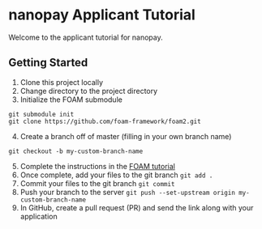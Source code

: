 # nanopay Applicant Tutorial
Welcome to the applicant tutorial for nanopay.

## Getting Started
1. Clone this project locally
2. Change directory to the project directory
3. Initialize the FOAM submodule
```
git submodule init
git clone https://github.com/foam-framework/foam2.git
```
4. Create a branch off of master (filling in your own branch name)
```
git checkout -b my-custom-branch-name
```
5. Complete the instructions in the [FOAM tutorial](http://foam.nanopay.net/tutorial/phonecat/0-intro/)
6. Once complete, add your files to the git branch ```git add .```
7. Commit your files to the git branch ```git commit```
8. Push your branch to the server ```git push --set-upstream origin my-custom-branch-name```
9. In GitHub, create a pull request (PR) and send the link along with your application

